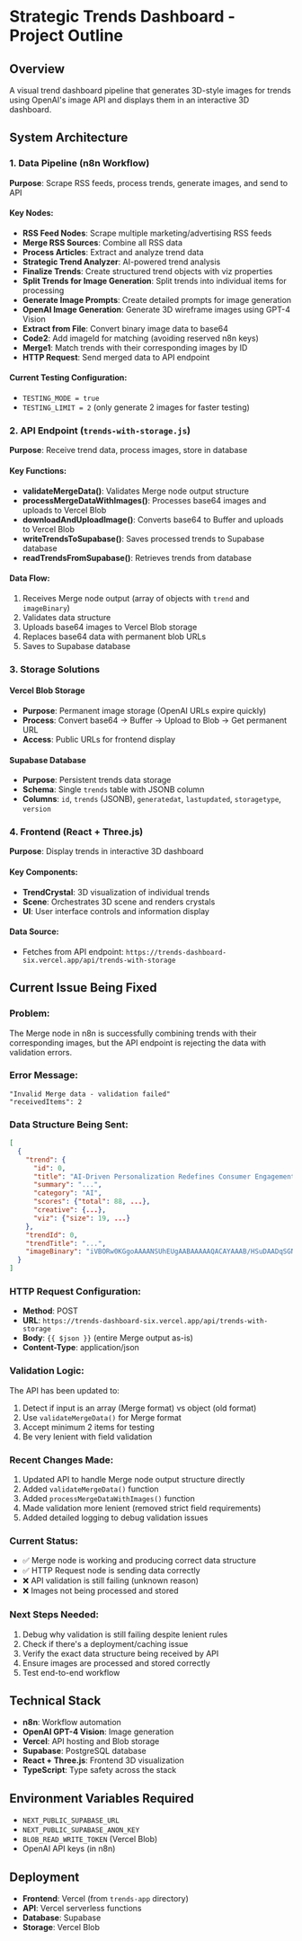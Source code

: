 # Strategic Trends Dashboard - Project Outline

## Overview
A visual trend dashboard pipeline that generates 3D-style images for trends using OpenAI's image API and displays them in an interactive 3D dashboard.

## System Architecture

### 1. Data Pipeline (n8n Workflow)
**Purpose**: Scrape RSS feeds, process trends, generate images, and send to API

#### Key Nodes:
- **RSS Feed Nodes**: Scrape multiple marketing/advertising RSS feeds
- **Merge RSS Sources**: Combine all RSS data
- **Process Articles**: Extract and analyze trend data
- **Strategic Trend Analyzer**: AI-powered trend analysis
- **Finalize Trends**: Create structured trend objects with viz properties
- **Split Trends for Image Generation**: Split trends into individual items for processing
- **Generate Image Prompts**: Create detailed prompts for image generation
- **OpenAI Image Generation**: Generate 3D wireframe images using GPT-4 Vision
- **Extract from File**: Convert binary image data to base64
- **Code2**: Add imageId for matching (avoiding reserved n8n keys)
- **Merge1**: Match trends with their corresponding images by ID
- **HTTP Request**: Send merged data to API endpoint

#### Current Testing Configuration:
- `TESTING_MODE = true`
- `TESTING_LIMIT = 2` (only generate 2 images for faster testing)

### 2. API Endpoint (`trends-with-storage.js`)
**Purpose**: Receive trend data, process images, store in database

#### Key Functions:
- **validateMergeData()**: Validates Merge node output structure
- **processMergeDataWithImages()**: Processes base64 images and uploads to Vercel Blob
- **downloadAndUploadImage()**: Converts base64 to Buffer and uploads to Vercel Blob
- **writeTrendsToSupabase()**: Saves processed trends to Supabase database
- **readTrendsFromSupabase()**: Retrieves trends from database

#### Data Flow:
1. Receives Merge node output (array of objects with `trend` and `imageBinary`)
2. Validates data structure
3. Uploads base64 images to Vercel Blob storage
4. Replaces base64 data with permanent blob URLs
5. Saves to Supabase database

### 3. Storage Solutions

#### Vercel Blob Storage
- **Purpose**: Permanent image storage (OpenAI URLs expire quickly)
- **Process**: Convert base64 → Buffer → Upload to Blob → Get permanent URL
- **Access**: Public URLs for frontend display

#### Supabase Database
- **Purpose**: Persistent trends data storage
- **Schema**: Single `trends` table with JSONB column
- **Columns**: `id`, `trends` (JSONB), `generatedat`, `lastupdated`, `storagetype`, `version`

### 4. Frontend (React + Three.js)
**Purpose**: Display trends in interactive 3D dashboard

#### Key Components:
- **TrendCrystal**: 3D visualization of individual trends
- **Scene**: Orchestrates 3D scene and renders crystals
- **UI**: User interface controls and information display

#### Data Source:
- Fetches from API endpoint: `https://trends-dashboard-six.vercel.app/api/trends-with-storage`

## Current Issue Being Fixed

### Problem:
The Merge node in n8n is successfully combining trends with their corresponding images, but the API endpoint is rejecting the data with validation errors.

### Error Message:
```
"Invalid Merge data - validation failed"
"receivedItems": 2
```

### Data Structure Being Sent:
```json
[
  {
    "trend": {
      "id": 0,
      "title": "AI-Driven Personalization Redefines Consumer Engagement",
      "summary": "...",
      "category": "AI",
      "scores": {"total": 88, ...},
      "creative": {...},
      "viz": {"size": 19, ...}
    },
    "trendId": 0,
    "trendTitle": "...",
    "imageBinary": "iVBORw0KGgoAAAANSUhEUgAABAAAAAQACAYAAAB/HSuDAADqSGNhQlgAAOpIanVtYgAAAB5qdW1kYzJwYQARABCAAACqADibcQNjMnBhAAAANwpqdW1kYgAAAClqdW1kYzJhcwARABCAAACqADibcQNjMnBhLmFzc2VydGlvbnMAAAABBWp1bWIAAAApanVtZGNib3IAEQAQgAAAqgA4m3EDYzJwYS5hY3Rpb25zLnYyAAAAANRjYm9yoWdhY3Rpb25zgqNmYWN0aW9ubGMycGEuY3JlYXRlZG1zb2Z0d2FyZUFnZW50v2RuYW1lZkdQVC00b/9xZGlnaXRhbFNvdXJjZVR5cGV4Rmh0dHA6Ly9jdi5pcHRjLm9yZy9uZXdzY29kZXMvZGlnaXRhbHNvdXJjZXR5cGV1dHJhaW5lZEFsZ29yaXRobWljTWVkaWGiZmFjdGlvbm5jMnBhLmNvbnZlcnRlZG1zb2Z0d2FyZUFnZW50..."
  }
]
```

### HTTP Request Configuration:
- **Method**: POST
- **URL**: `https://trends-dashboard-six.vercel.app/api/trends-with-storage`
- **Body**: `{{ $json }}` (entire Merge output as-is)
- **Content-Type**: application/json

### Validation Logic:
The API has been updated to:
1. Detect if input is an array (Merge format) vs object (old format)
2. Use `validateMergeData()` for Merge format
3. Accept minimum 2 items for testing
4. Be very lenient with field validation

### Recent Changes Made:
1. Updated API to handle Merge node output structure directly
2. Added `validateMergeData()` function
3. Added `processMergeDataWithImages()` function
4. Made validation more lenient (removed strict field requirements)
5. Added detailed logging to debug validation issues

### Current Status:
- ✅ Merge node is working and producing correct data structure
- ✅ HTTP Request node is sending data correctly
- ❌ API validation is still failing (unknown reason)
- ❌ Images not being processed and stored

### Next Steps Needed:
1. Debug why validation is still failing despite lenient rules
2. Check if there's a deployment/caching issue
3. Verify the exact data structure being received by API
4. Ensure images are processed and stored correctly
5. Test end-to-end workflow

## Technical Stack
- **n8n**: Workflow automation
- **OpenAI GPT-4 Vision**: Image generation
- **Vercel**: API hosting and Blob storage
- **Supabase**: PostgreSQL database
- **React + Three.js**: Frontend 3D visualization
- **TypeScript**: Type safety across the stack

## Environment Variables Required
- `NEXT_PUBLIC_SUPABASE_URL`
- `NEXT_PUBLIC_SUPABASE_ANON_KEY`
- `BLOB_READ_WRITE_TOKEN` (Vercel Blob)
- OpenAI API keys (in n8n)

## Deployment
- **Frontend**: Vercel (from `trends-app` directory)
- **API**: Vercel serverless functions
- **Database**: Supabase
- **Storage**: Vercel Blob
